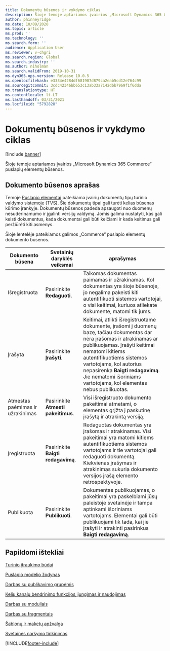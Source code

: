 ```yaml
---
title: Dokumentų būsenos ir vykdymo ciklas
description: Šioje temoje aptariamos įvairios „Microsoft Dynamics 365 Commerce“ puslapių elementų būsenos.
author: phinneyridge
ms.date: 10/09/2020
ms.topic: article
ms.prod: ''
ms.technology: ''
ms.search.form: ''
audience: Application User
ms.reviewer: v-chgri
ms.search.region: Global
ms.search.industry: ''
ms.author: niholman
ms.search.validFrom: 2019-10-31
ms.dyn365.ops.version: Release 10.0.5
ms.openlocfilehash: e3334e4284df681907d879ca2eab5cd12e764c99
ms.sourcegitcommit: 3cdc42346bb653c13ab33a7142dbb7969f1f6dda
ms.translationtype: HT
ms.contentlocale: lt-LT
ms.lasthandoff: 03/31/2021
ms.locfileid: "5792828"
---
```

# <a name="document-states-and-lifecycle"></a>Dokumentų būsenos ir vykdymo ciklas

[!include [banner](includes/banner.md)]

Šioje temoje aptariamos įvairios „Microsoft Dynamics 365 Commerce“ puslapių elementų būsenos.

## <a name="document-state-descriptions"></a>Dokumento būsenos aprašas

Temoje [Puslapio elementai](page-elements-overview.md) pateikiama įvairių dokumentų tipų turinio valdymo sistemoje (TVS). Šie dokumentų tipai gali turėti kelias būsenas kūrimo įrankyje. Dokumentų būsenos padeda apsaugoti nuo duomenų nesuderinamumo ir įgalinti versijų valdymą. Jomis galima nustatyti, kas gali keisti dokumentus, kada dokumentai gali būti keičiami ir kada keitimus gali peržiūrėti kiti asmenys.

Šioje lentelėje pateikiamos galimos „Commerce“ puslapio elementų dokumento būsenos.

| Dokumento būsena      | Svetainių daryklės veiksmai        | aprašymas                                                  |
| ------------------- | -------------------------- | ------------------------------------------------------------ |
| Išregistruota         | Pasirinkite **Redaguoti**.           | Taikomas dokumentas paimamas ir užrakinamas. Kol dokumentas yra šioje būsenoje, jo negalima pakeisti kiti autentifikuoti sistemos vartotojai, o visi keitimai, kuriuos atliekate dokumente, matomi tik jums. |
| Įrašyta               | Pasirinkite **Įrašyti**.           | Keitimai, atlikti išregistruotame dokumente, įrašomi į duomenų bazę, tačiau dokumentas dar nėra įrašomas ir atrakinamas ar publikuojamas. Įrašyti keitimai nematomi kitiems autentifikuotiems sistemos vartotojams, kol autorius nepasirenka **Baigti redagavimą**. Jie nematomi išoriniams vartotojams, kol elementas nebus publikuotas. |
| Atmestas paėmimas ir užrakinimas | Pasirinkite **Atmesti pakeitimus**.  | Visi išregistruoto dokumento pakeitimai atmetami, o elementas grįžta į paskutinę įrašytą ir atrakintą versiją. |
| Įregistruota          | Pasirinkite **Baigti redagavimą**. | Redaguotas dokumentas yra įrašomas ir atrakinamas. Visi pakeitimai yra matomi kitiems autentifikuotiems sistemos vartotojams ir tie vartotojai gali redaguoti dokumentą. Kiekvienas įrašymas ir atrakinimas sukuria dokumento versijos įrašą elemento retrospektyvoje. |
| Publikuota           | Pasirinkite **Publikuoti**.        | Dokumentas publikuojamas, o pakeitimai yra paskelbiami jūsų paleistoje svetainėje ir tampa aptinkami išoriniams vartotojams. Elementai gali būti publikuojami tik tada, kai jie įrašyti ir atrakinti pasirinkus **Baigti redagavimą**. |

## <a name="additional-resources"></a>Papildomi ištekliai

[Turinio įtraukimo būdai](add-manage-content.md)

[Puslapio modelio žodynas](page-elements-overview.md)

[Darbas su publikavimo grupėmis](publish-groups.md)

[Kelių kanalų bendrinimo funkcijos įjungimas ir naudojimas](cross-channel-sharing.md)

[Darbas su moduliais](work-with-modules.md)

[Darbas su fragmentais](work-with-fragments.md)

[Šablonų ir maketų apžvalga](templates-layouts-overview.md)

[Svetainės naršymo tinkinimas](customize-site-navigation.md)


[!INCLUDE[footer-include](../includes/footer-banner.md)]